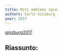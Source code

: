 ```yaml
---
title: Miti emblemi spie
authors: Carlo Ginzburg
year: 2017
---
```

[ginzburg2017](zotero://select/items/@ginzburg2017)

## Riassunto:

